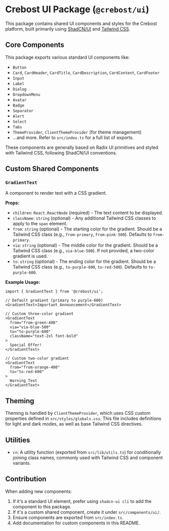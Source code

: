 # Crebost UI Package (`@crebost/ui`)

This package contains shared UI components and styles for the Crebost platform, built primarily using [ShadCN/UI](https://ui.shadcn.com/) and [Tailwind CSS](https://tailwindcss.com/).

## Core Components

This package exports various standard UI components like:
- `Button`
- `Card`, `CardHeader`, `CardTitle`, `CardDescription`, `CardContent`, `CardFooter`
- `Input`
- `Label`
- `Dialog`
- `DropdownMenu`
- `Avatar`
- `Badge`
- `Separator`
- `Alert`
- `Select`
- `Tabs`
- `ThemeProvider`, `ClientThemeProvider` (for theme management)
- ...and more. Refer to `src/index.ts` for a full list of exports.

These components are generally based on Radix UI primitives and styled with Tailwind CSS, following ShadCN/UI conventions.

## Custom Shared Components

### `GradientText`

A component to render text with a CSS gradient.

**Props:**

*   `children`: `React.ReactNode` (required) - The text content to be displayed.
*   `className`: `string` (optional) - Any additional Tailwind CSS classes to apply to the `span` element.
*   `from`: `string` (optional) - The starting color for the gradient. Should be a Tailwind CSS class (e.g., `from-primary`, `from-pink-500`). Defaults to `from-primary`.
*   `via`: `string` (optional) - The middle color for the gradient. Should be a Tailwind CSS class (e.g., `via-blue-500`). If not provided, a two-color gradient is used.
*   `to`: `string` (optional) - The ending color for the gradient. Should be a Tailwind CSS class (e.g., `to-purple-600`, `to-red-500`). Defaults to `to-purple-600`.

**Example Usage:**

```tsx
import { GradientText } from '@crebost/ui';

// Default gradient (primary to purple-600)
<GradientText>Important Announcement</GradientText>

// Custom three-color gradient
<GradientText
  from="from-green-400"
  via="via-blue-500"
  to="to-purple-600"
  className="text-2xl font-bold"
>
  Special Offer!
</GradientText>

// Custom two-color gradient
<GradientText
  from="from-orange-400"
  to="to-red-600"
>
  Warning Text
</GradientText>
```

## Theming

Theming is handled by `ClientThemeProvider`, which uses CSS custom properties defined in `src/styles/globals.css`. This file includes definitions for light and dark modes, as well as base Tailwind CSS directives.

## Utilities

- `cn`: A utility function (exported from `src/lib/utils.ts`) for conditionally joining class names, commonly used with Tailwind CSS and component variants.

## Contribution

When adding new components:
1.  If it's a standard UI element, prefer using `shadcn-ui cli` to add the component to this package.
2.  If it's a custom shared component, create it under `src/components/ui/`.
3.  Ensure components are exported from `src/index.ts`.
4.  Add documentation for custom components in this README.
